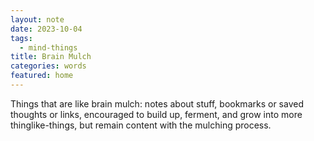 ```yaml
---
layout: note
date: 2023-10-04
tags:
  - mind-things
title: Brain Mulch
categories: words
featured: home
---
```


Things that are like brain mulch: notes about stuff, bookmarks or saved thoughts or links, encouraged to build up, ferment, and grow into more thinglike-things, but remain content with the mulching process.